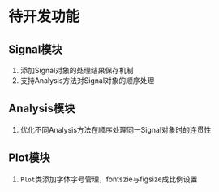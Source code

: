 # 待开发功能

## Signal模块
1. 添加Signal对象的处理结果保存机制
2. 支持Analysis方法对Signal对象的顺序处理

## Analysis模块
1. 优化不同Analysis方法在顺序处理同一Signal对象时的连贯性

## Plot模块
1. `Plot`类添加字体字号管理，fontszie与figsize成比例设置